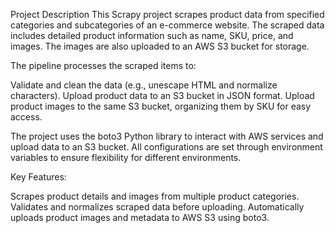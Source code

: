 Project Description
This Scrapy project scrapes product data from specified categories and subcategories of an e-commerce website. The scraped data includes detailed product information such as name, SKU, price, and images.
The images are also uploaded to an AWS S3 bucket for storage.

The pipeline processes the scraped items to:

Validate and clean the data (e.g., unescape HTML and normalize characters).
Upload product data to an S3 bucket in JSON format.
Upload product images to the same S3 bucket, organizing them by SKU for easy access.

The project uses the boto3 Python library to interact with AWS services and upload data to an S3 bucket. All configurations are set through environment variables to ensure flexibility for different environments.

Key Features:

Scrapes product details and images from multiple product categories.
Validates and normalizes scraped data before uploading.
Automatically uploads product images and metadata to AWS S3 using boto3.
